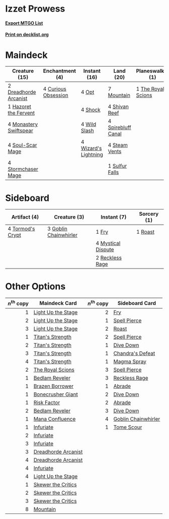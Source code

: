 # Izzet Prowess

#### [Export MTGO List](../collection/Izzet%20Prowess/Izzet%20Prowess.txt)
#### [Print on decklist.org](http://decklist.org/?deckmain=4%09Crash%20Through%0A4%09Curious%20Obsession%0A2%09Dreadhorde%20Arcanist%0A1%09Hazoret%20the%20Fervent%0A4%09Monastery%20Swiftspear%0A7%09Mountain%0A4%09Opt%0A4%09Shivan%20Reef%0A4%09Shock%0A4%09Soul-Scar%20Mage%0A4%09Spirebluff%20Canal%0A4%09Steam%20Vents%0A4%09Stormchaser%20Mage%0A1%09Sulfur%20Falls%0A1%09The%20Royal%20Scions%0A4%09Wild%20Slash%0A4%09Wizard's%20Lightning&deckside=1%09Fry%0A3%09Goblin%20Chainwhirler%0A4%09Mystical%20Dispute%0A2%09Reckless%20Rage%0A1%09Roast%0A4%09Tormod's%20Crypt)
# Maindeck

|                                          Creature (15)                                          |                                       Enchantment (4)                                        |                                         Instant (16)                                          |                                          Land (20)                                          |                                      Planeswalker (1)                                       |                                       Sorcery (4)                                        |
|-------------------------------------------------------------------------------------------------|----------------------------------------------------------------------------------------------|-----------------------------------------------------------------------------------------------|---------------------------------------------------------------------------------------------|---------------------------------------------------------------------------------------------|------------------------------------------------------------------------------------------|
|2 [Dreadhorde Arcanist](http://gatherer.wizards.com/Pages/Card/Details.aspx?multiverseid=461052) |4 [Curious Obsession](http://gatherer.wizards.com/Pages/Card/Details.aspx?multiverseid=439692)|4 [Opt](http://gatherer.wizards.com/Pages/Card/Details.aspx?multiverseid=442948)               |7 [Mountain](http://gatherer.wizards.com/Pages/Card/Details.aspx?multiverseid=439859)        |1 [The Royal Scions](http://gatherer.wizards.com/Pages/Card/Details.aspx?multiverseid=473161)|4 [Crash Through](http://gatherer.wizards.com/Pages/Card/Details.aspx?multiverseid=430777)|
|1 [Hazoret the Fervent](http://gatherer.wizards.com/Pages/Card/Details.aspx?multiverseid=426838) |                                                                                              |4 [Shock](http://gatherer.wizards.com/Pages/Card/Details.aspx?multiverseid=129732)             |4 [Shivan Reef](http://gatherer.wizards.com/Pages/Card/Details.aspx?multiverseid=129731)     |                                                                                             |                                                                                          |
|4 [Monastery Swiftspear](http://gatherer.wizards.com/Pages/Card/Details.aspx?multiverseid=438706)|                                                                                              |4 [Wild Slash](http://gatherer.wizards.com/Pages/Card/Details.aspx?multiverseid=391959)        |4 [Spirebluff Canal](http://gatherer.wizards.com/Pages/Card/Details.aspx?multiverseid=417822)|                                                                                             |                                                                                          |
|4 [Soul-Scar Mage](http://gatherer.wizards.com/Pages/Card/Details.aspx?multiverseid=426850)      |                                                                                              |4 [Wizard's Lightning](http://gatherer.wizards.com/Pages/Card/Details.aspx?multiverseid=443040)|4 [Steam Vents](http://gatherer.wizards.com/Pages/Card/Details.aspx?multiverseid=405109)     |                                                                                             |                                                                                          |
|4 [Stormchaser Mage](http://gatherer.wizards.com/Pages/Card/Details.aspx?multiverseid=407669)    |                                                                                              |                                                                                               |1 [Sulfur Falls](http://gatherer.wizards.com/Pages/Card/Details.aspx?multiverseid=443135)    |                                                                                             |                                                                                          |


# Sideboard

|                                       Artifact (4)                                        |                                          Creature (3)                                          |                                         Instant (7)                                         |                                   Sorcery (1)                                    |
|-------------------------------------------------------------------------------------------|------------------------------------------------------------------------------------------------|---------------------------------------------------------------------------------------------|----------------------------------------------------------------------------------|
|4 [Tormod's Crypt](http://gatherer.wizards.com/Pages/Card/Details.aspx?multiverseid=389723)|3 [Goblin Chainwhirler](http://gatherer.wizards.com/Pages/Card/Details.aspx?multiverseid=443017)|1 [Fry](http://gatherer.wizards.com/Pages/Card/Details.aspx?multiverseid=466894)             |1 [Roast](http://gatherer.wizards.com/Pages/Card/Details.aspx?multiverseid=394667)|
|                                                                                           |                                                                                                |4 [Mystical Dispute](http://gatherer.wizards.com/Pages/Card/Details.aspx?multiverseid=473020)|                                                                                  |
|                                                                                           |                                                                                                |2 [Reckless Rage](http://gatherer.wizards.com/Pages/Card/Details.aspx?multiverseid=439767)   |                                                                                  |


# Other Options

|*n*<sup>th</sup> copy|                                        Maindeck Card                                         |*n*<sup>th</sup> copy|                                        Sideboard Card                                        |
|--------------------:|----------------------------------------------------------------------------------------------|--------------------:|----------------------------------------------------------------------------------------------|
|                    1|[Light Up the Stage](http://gatherer.wizards.com/Pages/Card/Details.aspx?multiverseid=457251) |                    2|[Fry](http://gatherer.wizards.com/Pages/Card/Details.aspx?multiverseid=466894)                |
|                    2|[Light Up the Stage](http://gatherer.wizards.com/Pages/Card/Details.aspx?multiverseid=457251) |                    1|[Spell Pierce](http://gatherer.wizards.com/Pages/Card/Details.aspx?multiverseid=425876)       |
|                    3|[Light Up the Stage](http://gatherer.wizards.com/Pages/Card/Details.aspx?multiverseid=457251) |                    2|[Roast](http://gatherer.wizards.com/Pages/Card/Details.aspx?multiverseid=394667)              |
|                    1|[Titan's Strength](http://gatherer.wizards.com/Pages/Card/Details.aspx?multiverseid=398680)   |                    2|[Spell Pierce](http://gatherer.wizards.com/Pages/Card/Details.aspx?multiverseid=425876)       |
|                    2|[Titan's Strength](http://gatherer.wizards.com/Pages/Card/Details.aspx?multiverseid=398680)   |                    1|[Dive Down](http://gatherer.wizards.com/Pages/Card/Details.aspx?multiverseid=435205)          |
|                    3|[Titan's Strength](http://gatherer.wizards.com/Pages/Card/Details.aspx?multiverseid=398680)   |                    1|[Chandra's Defeat](http://gatherer.wizards.com/Pages/Card/Details.aspx?multiverseid=430775)   |
|                    4|[Titan's Strength](http://gatherer.wizards.com/Pages/Card/Details.aspx?multiverseid=398680)   |                    1|[Magma Spray](http://gatherer.wizards.com/Pages/Card/Details.aspx?multiverseid=426843)        |
|                    2|[The Royal Scions](http://gatherer.wizards.com/Pages/Card/Details.aspx?multiverseid=473161)   |                    3|[Spell Pierce](http://gatherer.wizards.com/Pages/Card/Details.aspx?multiverseid=425876)       |
|                    1|[Bedlam Reveler](http://gatherer.wizards.com/Pages/Card/Details.aspx?multiverseid=414415)     |                    3|[Reckless Rage](http://gatherer.wizards.com/Pages/Card/Details.aspx?multiverseid=439767)      |
|                    1|[Brazen Borrower](http://gatherer.wizards.com/Pages/Card/Details.aspx?multiverseid=473001)    |                    1|[Abrade](http://gatherer.wizards.com/Pages/Card/Details.aspx?multiverseid=430772)             |
|                    1|[Bonecrusher Giant](http://gatherer.wizards.com/Pages/Card/Details.aspx?multiverseid=473077)  |                    2|[Dive Down](http://gatherer.wizards.com/Pages/Card/Details.aspx?multiverseid=435205)          |
|                    1|[Risk Factor](http://gatherer.wizards.com/Pages/Card/Details.aspx?multiverseid=452863)        |                    2|[Abrade](http://gatherer.wizards.com/Pages/Card/Details.aspx?multiverseid=430772)             |
|                    2|[Bedlam Reveler](http://gatherer.wizards.com/Pages/Card/Details.aspx?multiverseid=414415)     |                    3|[Dive Down](http://gatherer.wizards.com/Pages/Card/Details.aspx?multiverseid=435205)          |
|                    1|[Mana Confluence](http://gatherer.wizards.com/Pages/Card/Details.aspx?multiverseid=409573)    |                    4|[Goblin Chainwhirler](http://gatherer.wizards.com/Pages/Card/Details.aspx?multiverseid=443017)|
|                    1|[Infuriate](http://gatherer.wizards.com/Pages/Card/Details.aspx?multiverseid=466899)          |                    1|[Tome Scour](http://gatherer.wizards.com/Pages/Card/Details.aspx?multiverseid=191598)         |
|                    2|[Infuriate](http://gatherer.wizards.com/Pages/Card/Details.aspx?multiverseid=466899)          |                     |                                                                                              |
|                    3|[Infuriate](http://gatherer.wizards.com/Pages/Card/Details.aspx?multiverseid=466899)          |                     |                                                                                              |
|                    3|[Dreadhorde Arcanist](http://gatherer.wizards.com/Pages/Card/Details.aspx?multiverseid=461052)|                     |                                                                                              |
|                    4|[Dreadhorde Arcanist](http://gatherer.wizards.com/Pages/Card/Details.aspx?multiverseid=461052)|                     |                                                                                              |
|                    4|[Infuriate](http://gatherer.wizards.com/Pages/Card/Details.aspx?multiverseid=466899)          |                     |                                                                                              |
|                    4|[Light Up the Stage](http://gatherer.wizards.com/Pages/Card/Details.aspx?multiverseid=457251) |                     |                                                                                              |
|                    1|[Skewer the Critics](http://gatherer.wizards.com/Pages/Card/Details.aspx?multiverseid=457259) |                     |                                                                                              |
|                    2|[Skewer the Critics](http://gatherer.wizards.com/Pages/Card/Details.aspx?multiverseid=457259) |                     |                                                                                              |
|                    3|[Skewer the Critics](http://gatherer.wizards.com/Pages/Card/Details.aspx?multiverseid=457259) |                     |                                                                                              |
|                    8|[Mountain](http://gatherer.wizards.com/Pages/Card/Details.aspx?multiverseid=439859)           |                     |                                                                                              |

